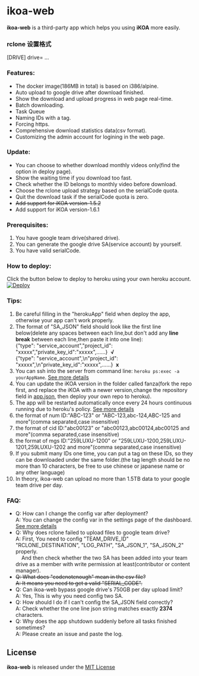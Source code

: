 # ikoa-web
**ikoa-web** is a third-party app which helps you using **iKOA** more easily.

### rclone 设置格式
[DRIVE]
drive=
...

### Features:
* The docker image(186MB in total) is based on i386/alpine.
* Auto upload to google drive after download finished.
* Show the download and upload progress in web page real-time.
* Batch downloading.
* Task Queue
* Naming IDs with a tag.
* Forcing https.
* Comprehensive download statistics data(csv format).
* Customizing the admin account for logining in the web page.

### Update:
* You can choose to whether download monthly videos only(find the option in deploy page).  
* Show the waiting time if you download too fast.  
* Check whether the ID belongs to monthly video before download.  
* Choose the rclone upload strategy based on the serialCode quota.  
* Quit the download task if the serialCode quota is zero.  
* ~~Add support for iKOA version-1.5.2~~ 
* Add support for iKOA version-1.6.1  


### Prerequisites:
1. You have google team drive(shared drive).
2. You can generate the google drive SA(service account) by yourself.  
3. You have valid serialCode.


### How to deploy:
Click the button below to deploy to heroku using your own heroku account.  
[![Deploy](https://www.herokucdn.com/deploy/button.svg)](https://heroku.com/deploy)



### Tips:
1. Be careful filling in the "herokuApp" field when deploy the app, otherwise your app can't work properly.
2. The format of "SA_JSON" field should look like the first line below(delete any spaces between each line,but don't add any **line break** between each line,then paste it into one line):  
  {"type": "service_account","project_id": "xxxxx","private_key_id":"xxxxx",......}&nbsp;&nbsp;**√**  
  {"type": "service_account",\n"project_id": "xxxxx",\n"private_key_id":"xxxxx",......}&nbsp;&nbsp;**x**
3. You can ssh into the server from command line:  `heroku ps:exec -a  yourAppName`. [See more details](https://devcenter.heroku.com/articles/heroku-cli)
4. You can update the iKOA version in the folder called fanza(fork the repo first, and replace the iKOA with a newer version,change the repository field in [app.json](app.json), then deploy your own repo to heroku).
5. The app will be restarted automatically once every 24 hours continuous running due to heroku's policy. [See more details](https://devcenter.heroku.com/articles/dynos#restarting)
6. the format of num ID:"ABC-123" or "ABC-123,abc-124,ABC-125 and more"(comma separated,case insensitive)
7. the format of cid ID:"abc00123" or "abc00123,abc00124,abc00125 and more"(comma separated,case insensitive)  
8. the format of mgs ID:"259LUXU-1200" or "259LUXU-1200,259LUXU-1201,259LUXU-1202 and more"(comma separated,case insensitive)  
9. If you submit many IDs one time, you can put a tag on these IDs, so they can be downloaded under the same folder.(the tag length should be no more than 10 characters, be free to use chinese or japanese name or any other language)
10. In theory, ikoa-web can upload no more than 1.5TB data to your google team drive per day.


### FAQ:
* Q: How can I change the config var after deployment?  
  A: You can change the config var in the settings page of the dashboard. [See more details](https://devcenter.heroku.com/articles/config-vars#managing-config-vars)
* Q: Why does rclone failed to upload files to google team drive?  
  A: First, You need to config "TEAM_DRIVE_ID" "RCLONE_DESTINATION", "LOG_PATH", "SA_JSON_1", "SA_JSON_2" properly.  
  &nbsp;&nbsp;&nbsp;&nbsp;And then check whether the two SA has been added into your team drive as a member with write permission at least(contributor or content manager).
* ~~Q: What does "codenotenough" mean in the csv file?~~    
  ~~A: It means you need to get a valid "SERIAL_CODE".~~
* Q: Can ikoa-web bypass google drive's 750GB per day upload limit?  
  A: Yes, This is why you need config two SA.
* Q: How should I do if I can't config the SA_JSON field correctly?  
  A: Check whether the one line json string matches exactly **2374** characters.
* Q: Why does the app shutdown suddenly before all tasks finished sometimes?  
  A: Please create an issue and paste the log.

## License
**ikoa-web** is released under the [MIT License](LICENSE)
